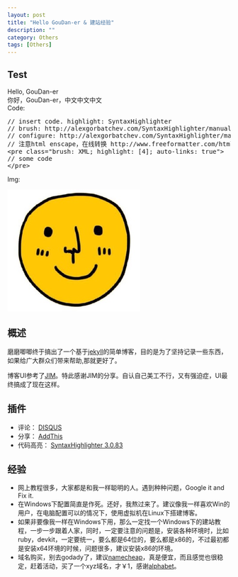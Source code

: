 ```yaml
---
layout: post
title: "Hello GouDan-er & 建站经验"
description: ""
category: Others
tags: [Others]
---
```


## Test

Hello, GouDan-er  
你好，GouDan-er，中文中文中文  
Code:
<pre class="brush: xml;highlight: [4]; auto-links: true;" id="simplecode">
// insert code. highlight: SyntaxHighlighter
// brush: http://alexgorbatchev.com/SyntaxHighlighter/manual/brushes/
// configure: http://alexgorbatchev.com/SyntaxHighlighter/manual/configuration/
// 注意html enscape，在线转换 http://www.freeformatter.com/html-escape.html
&lt;pre class=&quot;brush: XML; highlight: [4]; auto-links: true&quot;&gt;
// some code
&lt;/pre&gt;
</pre>
Img:

![Little Smile Face](/media/images/littlesmileface.jpeg)

## 概述

磨磨唧唧终于搞出了一个基于[jekyll](https://en.wikipedia.org/wiki/Jekyll_%28software%29)的简单博客，目的是为了坚持记录一些东西，如果给广大群众们带来帮助,那就更好了。

博客UI参考了[JIM](http://blog.sevenche.com/)。特此感谢JIM的分享。自认自己美工不行，又有强迫症，UI最终搞成了现在这样。

## 插件
- 评论： [DISQUS](https://disqus.com/)
- 分享： [AddThis](http://www.addthis.com/)
- 代码高亮： [SyntaxHighlighter 3.0.83](http://alexgorbatchev.com/SyntaxHighlighter/)

## 经验
* 网上教程很多，大家都是和我一样聪明的人。遇到种种问题，Google it and Fix it.
* 在Windows下配置简直是作死。还好，我熬过来了。建议像我一样喜欢Win的用户，在电脑配置可以的情况下，使用虚拟机在Linux下搭建博客。
* 如果非要像我一样在Windows下用，那么一定找一个Windows下的建站教程，一步一步跟着人家，同时，一定要注意的问题是，安装各种环境时，比如ruby，devkit，一定要统一，要么都是64位的，要么都是x86的，不过最初都是安装x64环境的时候，问题很多，建议安装x86的环境。
* 域名购买，别去godady了，建议[namecheap](https://www.namecheap.com/)，真是便宜，而且感觉也很稳定，赶着活动，买了一个xyz域名，才￥1，感谢[alphabet](http://www.alphabet.xyz)。

 <!-- SyntaxHightligher -->
<script src="/media/syntaxhighlighter/scripts/shCore.js"></script>
<script src="/media/syntaxhighlighter/scripts/shBrushXml.js"></script>
<script>
	SyntaxHighlighter.all()
</script>
